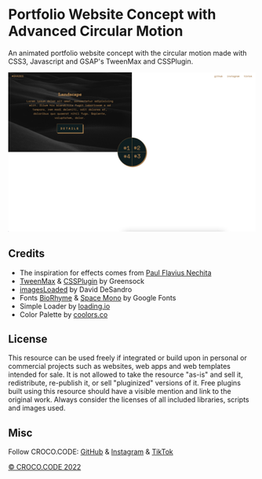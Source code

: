# Portfolio Website Concept with Advanced Circular Motion

An animated portfolio website concept with the circular motion made with CSS3, Javascript and GSAP's TweenMax and CSSPlugin. 

![Portfolio Website Concept with Advanced Circular Motion](https://raw.githubusercontent.com/crococode-io/images/main/portfolio-website-concept-with-advanced-circular-motion.png)

## Credits
- The inspiration for effects comes from [Paul Flavius Nechita](https://dribbble.com/shots/6166967-Adobe-XD-Graphs-Animation)
- [TweenMax](https://greensock.com/tweenmax) & [CSSPlugin](https://greensock.com/CSSPlugin) by Greensock
- [imagesLoaded](https://imagesloaded.desandro.com/) by David DeSandro
- Fonts [BioRhyme](https://fonts.google.com/specimen/BioRhyme) & [Space Mono](https://fonts.google.com/specimen/Space+Mono?selection.family=Space+Mono) by Google Fonts
- Simple Loader by [loading.io](https://loading.io/css/)
- Color Palette by [coolors.co](https://coolors.co/)

## License
This resource can be used freely if integrated or build upon in personal or commercial projects such as websites, web apps and web templates intended for sale. It is not allowed to take the resource "as-is" and sell it, redistribute, re-publish it, or sell "pluginized" versions of it. Free plugins built using this resource should have a visible mention and link to the original work. Always consider the licenses of all included libraries, scripts and images used.

## Misc

Follow CROCO.CODE: [GitHub](https://github.com/crococode-io) & [Instagram](https://www.instagram.com/croco.code/) & [TikTok](https://www.tiktok.com/@croco.code)

[© CROCO.CODE 2022](https://www.instagram.com/croco.code)
